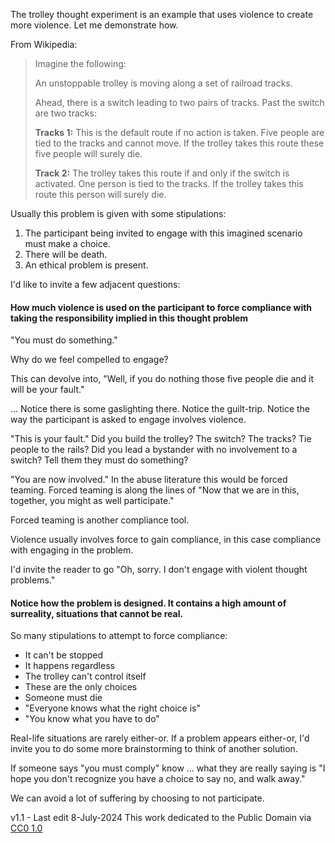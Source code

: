 ﻿The trolley thought experiment is an example that uses violence to create more violence. Let me demonstrate how.

From Wikipedia:

> Imagine the following:
> 
> An unstoppable trolley is moving along a set of railroad tracks.
>
> Ahead, there is a switch leading to two pairs of tracks. Past the switch are two tracks:
>
> **Tracks 1:** This is the default route if no action is taken. Five people are tied to the tracks and cannot move. If the trolley takes this route these five people will surely die.
> 
> **Track 2:** The trolley takes this route if and only if the switch is activated. One person is tied to the tracks. If the trolley takes this route this person will surely die.

Usually this problem is given with some stipulations:

1. The participant being invited to engage with this imagined scenario must make a choice.
2. There will be death.
3. An ethical problem is present.

I'd like to invite a few adjacent questions:

#### How much violence is used on the participant to force compliance with taking the responsibility implied in this thought problem

"You must do something."

Why do we feel compelled to engage?

This can devolve into, "Well, if you do nothing those five people die and it will be your fault."

... Notice there is some gaslighting there. Notice the guilt-trip. Notice the way the participant is asked to engage involves violence.

"This is your fault." Did you build the trolley? The switch? The tracks? Tie people to the rails? Did you lead a bystander with no involvement to a switch? Tell them they must do something?

"You are now involved." In the abuse literature this would be forced teaming. Forced teaming is along the lines of "Now that we are in this, together, you might as well participate."

Forced teaming is another compliance tool.

Violence usually involves force to gain compliance, in this case compliance with engaging in the problem. 

I'd invite the reader to go "Oh, sorry. I don't engage with violent thought problems."

#### Notice how the problem is designed. It contains a high amount of surreality, situations that cannot be real.

So many stipulations to attempt to force compliance:

* It can't be stopped
* It happens regardless
* The trolley can't control itself
* These are the only choices
* Someone must die
* "Everyone knows what the right choice is"
* "You know what you have to do"

Real-life situations are rarely either-or. If a problem appears either-or, I'd invite you to do some more brainstorming to think of another solution.

If someone says "you must comply" know ... what they are really saying is "I hope you don't recognize you have a choice to say no, and walk away."

We can avoid a lot of suffering by choosing to not participate.

v1.1 - Last edit 8-July-2024
This work dedicated to the Public Domain via [CC0 1.0](https://creativecommons.org/publicdomain/zero/1.0/)

